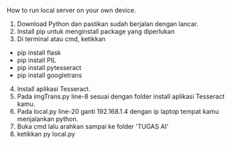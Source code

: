 How to run local server on your own device.

1. Download Python dan pastikan sudah berjalan dengan lancar.
2. Install pip untuk menginstall package yang diperlukan
3. Di terminal atau cmd, ketikkan
 - pip install flask
 - pip install PIL
 - pip install pytesseract
 - pip install googletrans
4. Install aplikasi Tesseract.
5. Pada imgTrans.py line-8 sesuai dengan folder install aplikasi Tesseract kamu.
6. Pada local.py line-20 ganti 192.168.1.4 dengan ip laptop tempat kamu menjalankan python.
7. Buka cmd lalu arahkan sampai ke folder 'TUGAS AI'
8. ketikkan py local.py